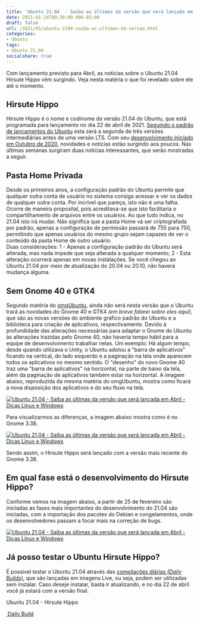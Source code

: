 ```yaml
---
title: 'Ubuntu 21.04  - Saiba as últimas da versão que será lançada em Abril'
date: 2021-01-24T00:30:00.006-03:00
draft: false
url: /2021/01/ubuntu-2104-saiba-as-ultimas-da-versao.html
categories:
- Ubuntu
tags: 
- Ubuntu 21.04
socialshare: true
---
```



Com lançamento previsto para Abril, as notícias sobre o Ubuntu 21.04 Hirsute Hippo vêm surgindo. Veja nesta matéria o que foi revelado sobre ele até o momento.

<!--more-->

## Hirsute Hippo

  
Hirsute Hippo é o nome e codinome da versão 21.04 do Ubuntu, que está programada para lançamento no dia 22 de abril de 2021. [Seguindo o padrão de lançamentos do Ubuntu](https://info.wsouza.com.br/2019/03/ubuntu-como-funciona-politica-de-seu-ciclo-de-vida.html) esta será a segunda de três versões intermediárias antes de uma versão LTS. Com seu [desenvolvimento iniciado em Outubro de 2020](https://info.wsouza.com.br/2020/10/ubuntu2104-nome-revelado-e-desenvolvimento-iniciado.html), novidades e notícias estão surgindo aos poucos. Nas últimas semanas surgiram duas notícias interessantes, que serão mostradas a seguir.  
  

## Pasta Home Privada

  
Desde os primeiros anos, a configuração padrão do Ubuntu permite que qualquer outra conta de usuário no sistema consiga acessar e ver os dados de qualquer outra conta. Por incrível que pareça, isto não é uma falha. Ocorre de maneira proposital, pois acreditava-se que isto facilitaria o compartilhamento de arquivos entre os usuários. Ao que tudo indica, no 21.04 isto irá mudar. Não significa que a pasta Home vá ser criptografada por padrão, apenas a configuração de permissão passará de 755 para 750, permitindo que apenas usuários do mesmo grupo sejam capazes de ver o conteúdo da pasta Home de outro usuário.  
Duas considerações: 1 - Apenas a configuração padrão do Ubuntu será alterada, mas nada impede que seja alterada a qualquer momento; 2 - Esta alteração ocorrerá apenas em novas instalações. Se você chegou ao Ubuntu 21.04 por meio de atualização do 20.04 ou 20.10, não haverá mudança alguma.  
  

## Sem Gnome 40 e GTK4

  
Segundo matéria do [omgUbuntu](https://www.omgubuntu.co.uk/2021/01/why-ubuntu-21-04-wont-include-gnome-40-or-gtk4), ainda não será nesta versão que o Ubuntu trará as novidades do Gnome 40 e GTK4 _(em breve falarei sobre eles aqui)_, que são as novas versões do ambiente gráfico padrão do Ubuntu e a biblioteca para criação de aplicativos, respectivamente. Devido à profundidade das alterações necessárias para adaptar o Gnome do Ubuntu às alterações trazidas pelo Gnome 40, não haveria tempo hábil para a equipe de desenvolvimento trabalhar nelas. Um exemplo: Há algum tempo, desde quando utilizava o Unity, o Ubuntu adotou a "barra de aplicativos" ficando na vertical, do lado esquerdo e a paginação na tela onde aparecem todos os aplicativos no mesmo sentido. O "desenho" do novo Gnome 40 traz uma "barra de aplicativos" na horizontal, na parte de baixo da tela, além da paginação de aplicativos também estar na horizontal. A imagem abaixo, reproduzida da mesma matéria do omgUbuntu, mostra como ficará a nova disposição dos aplicativos e do seu fluxo na tela.

[![Ubuntu 21.04  - Saiba as últimas da versão que será lançada em Abril - Dicas Linux e Windows](https://1.bp.blogspot.com/-BES0ke-GjYo/YAmpNJ-adtI/AAAAAAAARjc/_kvk3t_O1us98iBvtdEhTdli08K8scU2QCNcBGAsYHQ/w640-h384/gnome-40-design-gif.gif "Ubuntu 21.04  - Saiba as últimas da versão que será lançada em Abril - Dicas Linux e Windows")](https://1.bp.blogspot.com/-BES0ke-GjYo/YAmpNJ-adtI/AAAAAAAARjc/_kvk3t_O1us98iBvtdEhTdli08K8scU2QCNcBGAsYHQ/s840/gnome-40-design-gif.gif)

Para visualizarmos as diferenças, a imagem abaixo mostra como é no Gnome 3.38.

[![Ubuntu 21.04  - Saiba as últimas da versão que será lançada em Abril - Dicas Linux e Windows](https://1.bp.blogspot.com/-T0SEsQ6GZuw/YAy4fCwWEZI/AAAAAAAARk4/uMF80tcnVeQQl2dDYI-1euZFM0Gaig-jACNcBGAsYHQ/w640-h324/Peek%2B23-01-2021_Reduzido.gif "Ubuntu 21.04  - Saiba as últimas da versão que será lançada em Abril - Dicas Linux e Windows")](https://1.bp.blogspot.com/-T0SEsQ6GZuw/YAy4fCwWEZI/AAAAAAAARk4/uMF80tcnVeQQl2dDYI-1euZFM0Gaig-jACNcBGAsYHQ/s1364/Peek%2B23-01-2021_Reduzido.gif)

Sendo assim, o Hirsute Hippo será lançado com a versão mais recente do Gnome 3.38.  
  

## Em qual fase está o desenvolvimento do Hirsute Hippo?

  
Conforme vemos na imagem abaixo, a partir de 25 de fevereiro são iniciadas as fases mais importantes do desenvolvimento do 21.04 são iniciadas, com a importação dos pacotes do Debian e congelamentos, onde os desenvolvedores passam a focar mais na correção de bugs.  
  

[![Ubuntu 21.04  - Saiba as últimas da versão que será lançada em Abril - Dicas Linux e Windows](https://1.bp.blogspot.com/-ao4cqlEozDo/YAzb9BDnSGI/AAAAAAAARlI/KKjMkRJPL8UJlhGVmLt_J9wPO80qRDNzwCNcBGAsYHQ/w400-h280/21.04_01.png "Ubuntu 21.04  - Saiba as últimas da versão que será lançada em Abril - Dicas Linux e Windows")](https://1.bp.blogspot.com/-ao4cqlEozDo/YAzb9BDnSGI/AAAAAAAARlI/KKjMkRJPL8UJlhGVmLt_J9wPO80qRDNzwCNcBGAsYHQ/s410/21.04_01.png)

  

## Já posso testar o Ubuntu Hirsute Hippo?

  
É possível testar o Ubuntu 21.04 através das [compilações diárias _(Daily Builds)_](https://info.wsouza.com.br/2020/11/daily-builds-do-ubuntu-2104-liberadas.html), que são lançadas em imagens Live, ou seja, podem ser utilizadas sem instalar. Caso deseje instalar, basta ir atualizando, e no dia 22 de abril você já estará com a versão final.  
  

Ubuntu 21.04 - Hirsute Hippo

[ Daily Build](https://cdimage.ubuntu.com/daily-live/current/hirsute-desktop-amd64.iso)
